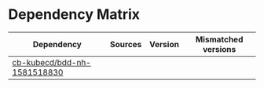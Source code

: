 # Dependency Matrix

Dependency | Sources | Version | Mismatched versions
---------- | ------- | ------- | -------------------
[cb-kubecd/bdd-nh-1581518830](https://github.com/cb-kubecd/bdd-nh-1581518830.git) |  | []() | 
